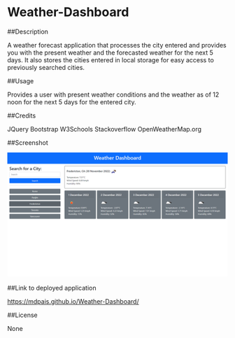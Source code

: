 # Weather-Dashboard

##Description

A weather forecast application that processes the city entered and provides you with the present weather and the forecasted weather for the next 5 days. It also stores the cities entered in local storage for easy access to previously searched cities.

##Usage

Provides a user with present weather conditions and the weather as of 12 noon for the next 5 days for the entered city.

##Credits

JQuery
Bootstrap
W3Schools
Stackoverflow
OpenWeatherMap.org

##Screenshot

![Screenshot](./assets/images/Screenshot.png)
 
##Link to deployed application

https://mdpais.github.io/Weather-Dashboard/

##License

None